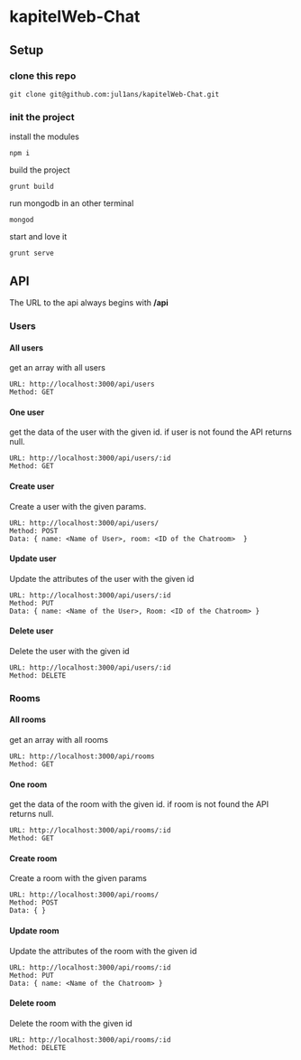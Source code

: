 # kapitelWeb-Chat

## Setup

### clone this repo
```
git clone git@github.com:jul1ans/kapitelWeb-Chat.git
```

### init the project

install the modules
```
npm i
```

build the project
```
grunt build
```

run mongodb in an other terminal
```
mongod
```

start and love it
```
grunt serve
```

## API
The URL to the api always begins with **/api**

### Users
#### All users
get an array with all users
```
URL: http://localhost:3000/api/users
Method: GET
```

#### One user
get the data of the user with the given id. if user is not found the API returns null.
```
URL: http://localhost:3000/api/users/:id
Method: GET
```

#### Create user
Create a user with the given params.
```
URL: http://localhost:3000/api/users/
Method: POST
Data: { name: <Name of User>, room: <ID of the Chatroom>  }
```

#### Update user
Update the attributes of the user with the given id
```
URL: http://localhost:3000/api/users/:id
Method: PUT
Data: { name: <Name of the User>, Room: <ID of the Chatroom> }
```

#### Delete user
Delete the user with the given id
```
URL: http://localhost:3000/api/users/:id
Method: DELETE
```

### Rooms
#### All rooms
get an array with all rooms
```
URL: http://localhost:3000/api/rooms
Method: GET
```

#### One room
get the data of the room with the given id. if room is not found the API returns null.
```
URL: http://localhost:3000/api/rooms/:id
Method: GET
```

#### Create room
Create a room with the given params
```
URL: http://localhost:3000/api/rooms/
Method: POST
Data: { }
```

#### Update room
Update the attributes of the room with the given id
```
URL: http://localhost:3000/api/rooms/:id
Method: PUT
Data: { name: <Name of the Chatroom> }
```

#### Delete room
Delete the room with the given id
```
URL: http://localhost:3000/api/rooms/:id
Method: DELETE
```
